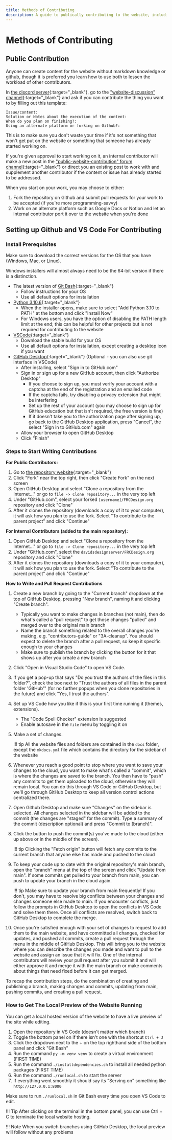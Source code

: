 ```yaml
---
title: Methods of Contributing
description: A guide to publically contributing to the website, including setting up an IDE and local preview for editing.
---
```


# Methods of Contributing

## Public Contribution
Anyone can create content for the website without markdown knowledge or github, though it is preferred you learn how to use both to lessen the workload of other contributors.

In [the discord server](https://discord.gg/jHXTdNjYCg "FRC Design Discord Server"){:target="_blank"}, go to the ["website-discussion" channel](https://discord.com/channels/1120162219502608426/1233961750639018104 "#website-discussion Discord Channel"){:target="_blank"} and ask if you can contribute the thing you want to by filling out this template:

    Issue/content:
    Solution or Notes about the execution of the content:
    When do you plan on finishing?:
    Using an alternate platform or forking on Github?:

This is to make sure you don't waste your time if it's not something that won't get put on the website or something that someone has already started working on.

If you're given approval to start working on it, an internal contributor will make a new post in the ["public-website-contribution" forum channel](https://discord.com/channels/1120162219502608426/1233993910817259663 "#public-website-contribution Discord Forum Channel"){:target="_blank"} or direct you an existing post to work with and supplement another contributor if the content or issue has already started to be addressed.

When you start on your work, you may choose to either:

1. Fork the repository on Github and submit pull requests for your work to be accepted (if you're more programming-savvy)
2. Work on an alternate platform such as Google Docs or Notion and let an internal contributor port it over to the website when you're done

## Setting up Github and VS Code For Contributing
### Install Prerequisites
Make sure to download the correct versions for the OS that you have (Windows, Mac, or Linux).

Windows installers will almost always need to be the 64-bit version if there is a distinction.

- The latest version of [Git Bash](https://git-scm.com/downloads "Git Bash Download"){:target="_blank"}
    - Follow instructions for your OS
    - Use all default options for installation
- [Python 3.10.6](https://www.python.org/downloads/release/python-3106/ "Python 3.10.6 Download"){:target="_blank"}
    - When the installer opens, make sure to select "Add Python 3.10 to PATH" at the bottom and click "Install Now"
    - For Windows users, you have the option of disabling the PATH length limit at the end; this can be helpful for other projects but is not required for contributing to the website
- [VSCode](https://code.visualstudio.com/ "VSCode"){:target="_blank"}
    - Download the stable build for your OS
    - Use all default options for installation, except creating a desktop icon if you want
- [GitHub Desktop](https://desktop.github.com/ "Github Desktop"){:target="_blank"} (Optional - you can also use git interface in VSCode)
    - After installing, select "Sign in to GitHub.com"
    - Sign in or sign up for a new GitHub account, then click "Authorize Desktop"
        - If you choose to sign up, you must verify your account with a captcha at the end of the registration and an emailed code
        - If the captcha fails, try disabling a privacy extension that might be interfering
        - Set up the rest of your account (you may choose to sign up for GitHub education but that isn't required, the free version is fine)
        - If it doesn't take you to the authorization page after signing up, go back to the GitHub Desktop application, press "Cancel", the select "Sign in to GitHub.com" again
    - Allow your browser to open GitHub Desktop
    - Click "Finish"
    

### Steps to Start Writing Contributions

**For Public Contributors:**

1. Go to [the repository website](https://github.com/davidsdesignserver/FRCDesign.org "FRC Design Github Repository"){:target="_blank"}
2. Click "Fork" near the top right, then click "Create Fork" on the next screen
3. Open GitHub Desktop and select "Clone a repository from the Internet..." or go to ```file -> Clone repository...``` in the very top left
4. Under "GitHub.com", select your forked ```[username]/FRCDesign.org``` repository  and click "Clone"
5. After it clones the repository (downloads a copy of it to your computer), it will ask how you plan to use the fork. Select "To contribute to the parent project" and click "Continue"

**For Internal Contributors (added to the main repository):**

1. Open GitHub Desktop and select "Clone a repository from the Internet..." or go to ```file -> Clone repository...``` in the very top left
2. Under "GitHub.com", select the ```davidsdesignserver/FRCDesign.org``` repository and click "Clone"
3. After it clones the repository (downloads a copy of it to your computer), it will ask how you plan to use the fork. Select "To contribute to the parent project" and click "Continue"

**How to Write and Pull Request Contributions**

1. Create a new branch by going to the "Current branch" dropdown at the top of GitHub Desktop, pressing "New branch", naming it and clicking "Create branch".
    - Typically you want to make changes in branches (not main), then do what's called a "pull request" to get those changes "pulled" and merged over to the original main branch
    - Name the branch something related to the overall changes you're making, e.g. "contributors-guide" or "3A-cleanup". You should expect to delete the branch after a pull request, so keep it specific enough to your changes
    - Make sure to publish the branch by clicking the button for it that shows up after you create a new branch
2. Click "Open in Visual Studio Code" to open VS Code.
3. If you get a pop-up that says "Do you trust the authors of the files in this folder?", check the box next to "Trust the authors of all files in the parent folder 'GitHub'" (for no further popups when you clone repositories in the future) and click "Yes, I trust the authors".
4. Set up VS Code how you like if this is your first time running it (themes, extensions).
    - The "Code Spell Checker" extension is suggested
    - Enable autosave in the ```file``` menu by toggling it on
5. Make a set of changes.

    !!! tip
        All the website files and folders are contained in the ```docs``` folder, except the ```mkdocs.yml``` file which contains the directory for the sidebar of the website

6. Whenever you reach a good point to stop where you want to save your changes to the cloud, you want to make what's called a "commit", which is where the changes are saved to the branch. You then have to "push" any commits to get them uploaded to the cloud, otherwise they will remain local. You can do this through VS Code or GitHub Desktop, but we'll go through GitHub Desktop to keep all version control actions centralized there.
7. Open Github Desktop and make sure "Changes" on the sidebar is selected. All changes selected in the sidebar will be added to the commit (the changes are "staged" for the commit). Type a summary of the commit (description optional) and press "Commit to [branch]".
8. Click the button to push the commit(s) you've made to the cloud (either up above or in the middle of the screen).

    !!! tip
        Clicking the "Fetch origin" button will fetch any commits to the current branch that anyone else has made and pushed to the cloud

9. To keep your code up to date with the original repository's main branch, open the "branch" menu at the top of the screen and click "Update from main". If some commits get pulled to your branch from main, you can push to update your branch in the cloud again.

    !!! tip
        Make sure to update your branch from main frequently! If you don't, you may have to resolve big conflicts between your changes and changes someone else made to main. If you encounter conflicts, just follow the prompts in GitHub Desktop to open the conflicts in VS Code and solve them there. Once all conflicts are resolved, switch back to GitHub Desktop to complete the merge.

10. Once you're satisfied enough with your set of changes to request to add them to the main website, and have committed all changes, checked for updates, and pushed all commits, create a pull request through the menu in the middle of GitHub Desktop. This will bring you to the website where you can describe the changes you made and want to pull to the website and assign an issue that it will fix. One of the internal contributors will review your pull request after you submit it and will either approve it and merge it with the main branch or make comments about things that need fixed before it can get merged.

To recap the contribution steps, do the combination of creating and publishing a branch, making changes and commits, updating from main, pushing commits, and creating a pull request.


### How to Get The Local Preview of the Website Running
You can get a local hosted version of the website to have a live preview of the site while editing.

1. Open the repository in VS Code (doesn't matter which branch)
2. Toggle the bottom panel on if there isn't one with the shortcut ```Ctrl + J```
3. Click the dropdown next to the + on the top righthand side of the bottom panel and click "Git Bash"
4. Run the command ```py -m venv venv``` to create a virtual environment (FIRST TIME)
5. Run the command ```./installdependencies.sh``` to install all needed python packages (FIRST TIME)
6. Run the command ```./runlocal.sh``` to start the server
7. If everything went smoothly it should say its "Serving on" something like ```http://127.0.0.1:8000```

Make sure to run ```./runlocal.sh``` in Git Bash every time you open VS Code to edit.

!!! Tip
    After clicking on the terminal in the bottom panel, you can use Ctrl + C to terminate the local website hosting.

!!! Note
    When you switch branches using GitHub Desktop, the local preview will follow without any problems

